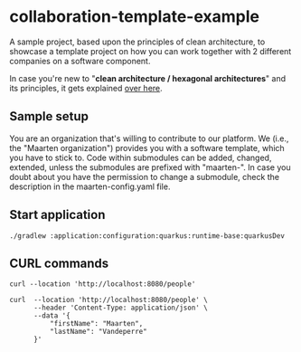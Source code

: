 # collaboration-template-example
A sample project, based upon the principles of clean architecture, to showcase a template project on how you
can work together with 2 different companies on a software component.  

In case you're new to "**clean architecture / hexagonal architectures**" and its principles, it gets explained 
 [over here](https://github.com/maarten-vandeperre/clean-architecture-software-sample-project).

## Sample setup
You are an organization that's willing to contribute to our platform. 
We (i.e., the "Maarten organization") provides you with a software template, which you have to stick to.
Code within submodules can be added, changed, extended, unless the submodules are prefixed with "maarten-".
In case you doubt about you have the permission to change a submodule, check the description in the maarten-config.yaml file.

## Start application
```shell
./gradlew :application:configuration:quarkus:runtime-base:quarkusDev
```

## CURL commands
```shell
curl --location 'http://localhost:8080/people'
```

```shell
curl  --location 'http://localhost:8080/people' \
      --header 'Content-Type: application/json' \
      --data '{
          "firstName": "Maarten",
          "lastName": "Vandeperre"
      }'
```